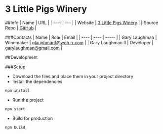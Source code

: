 # 3 Little Pigs Winery

##Info
| Name | URL |
| ---- | --- |
| Website | [3 Little Pigs Winery](http://www.3littlepigswinery.com) |
| Source Repo | [GitHub](https://github.com/garylaughman/3LittlePigsWinery.git) |

###Contacts
| Name | Role | Email |
| ---- | ---- | ----- |
| Gary Laughman | Winemaker | glaughman1@woh.rr.com |
| Gary Laughman II | Developer | garylaughman@gmail.com |

##Development

###Setup
* Download the files and place them in your project directory
* Install the dependencies
```bash
npm install
```
* Run the project
```bash
npm start
```
* Build for production
```bash
npm build
```